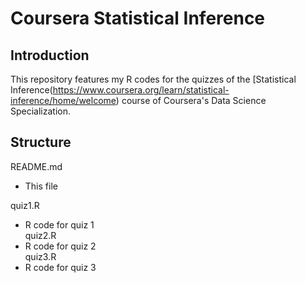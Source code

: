 # Coursera Statistical Inference

## Introduction

This repository features my R codes for the quizzes of the [Statistical Inference(https://www.coursera.org/learn/statistical-inference/home/welcome) course of Coursera's Data Science Specialization.

## Structure

README.md
- This file

quiz1.R
- R code for quiz 1  
quiz2.R
- R code for quiz 2  
quiz3.R
- R code for quiz 3